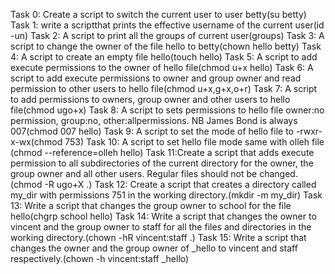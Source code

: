 Task 0: Create a script to switch the current user to user betty(su betty)
Task 1: write a scriptthat prints the effective username of the current user(id -un)
Task 2: A script to print all the groups of current user(groups)
Task 3: A script to change the owner of the file hello to betty(chown hello betty)
Task 4: A script to create an empty file hello(touch hello)
Task 5: A script to add execute permissions to the owner of hello file(chmod u+x hello)
Task 6: A script to add execute permissions to owner and group owner and read permission to other users to hello file(chmod u+x,g+x,o+r)
Task 7: A script to add permissions to owners, group owner and other users to hello file(chmod ugo+x)
Task 8: A script to sets permissions to hello file owner:no permission, group:no, other:allpermissions. NB James Bond is always 007(chmod 007 hello)
Task 9: A script to set the mode of hello file to -rwxr-x-wx(chmod 753)
Task 10: A script to set hello file mode same with olleh file (chmod --reference=olleh hello)
Task 11:Create a script that adds execute permission to all subdirectories of the current directory for the owner, the group owner and all other users. Regular files should not be changed.(chmod -R ugo+X .)
Task 12: Create a script that creates a directory called my_dir with permissions 751 in the working directory.(mkdir -m my_dir)
Task 13: Write a script that changes the group owner to school for the file hello(chgrp school hello)
Task 14: Write a script that changes the owner to vincent and the group owner to staff for all the files and directories in the working directory.(chown -hR vincent:staff .)
Task 15: Write a script that changes the owner and the group owner of _hello to vincent and staff respectively.(chown -h vincent:staff _hello)